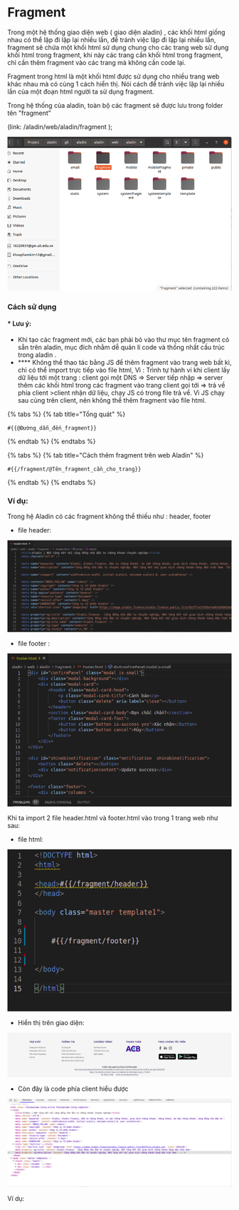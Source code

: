 # Fragment

Trong một hệ thống giao diện web ( giao diện aladin) , các khối html  giống  nhau có thể  lặp đi lặp lại nhiều lần, để tránh việc lặp đi lặp lại nhiều lần, fragment sẽ chứa một khối html sử dụng chung cho các  trang web sử dụng khối html trong fragment, khi này các trang cần khối html trong fragment, chỉ cần thêm fragment vào các trang mà không cần code lại.&#x20;

Fragment trong html là một khối html được sử dụng  cho nhiều trang web khác nhau mà có cùng  1 cách hiển thị. Nói cách để tránh việc lặp lại nhiều lần của một đoạn html  người  ta sử dụng fragment.

Trong hệ thống của aladin, toàn bộ các  fragment sẽ được lưu trong folder tên  "fragment"

(link: /aladin/web/aladin/fragment );

![](../.gitbook/assets/screenshot-from-2021-04-26-21-11-03.png)

### Cách sử dụng

#### \* Lưu ý:&#x20;

* Khi tạo các fragment mới, các bạn phải bỏ vào thư mục tên fragment có sẵn trên aladin, mục đích nhằm dễ quản lí code và thống nhất cấu trúc  trong aladin .
* &#x20;**** Không thể thao tác bằng JS để thêm fragment vào trang web bất kì,  chỉ có thể import trực tiếp vào file html, Vì : Trình tự hành vi khi client lấy dữ liệu tới một trang : client gọi một DNS => Server  tiếp nhập  => server  thêm các khối html trong các fragment vào trang client gọi tới => trả về phía client >client nhận dữ liệu, chạy JS có trong file trả về. Vì JS chạy sau cùng trên client, nên không thể thêm fragment vào file html.

{% tabs %}
{% tab title="Tổng quát" %}
```
#{{@Đường_dẫn_đến_fragment}}
```
{% endtab %}
{% endtabs %}

{% tabs %}
{% tab title="Cách thêm fragment trên web  Aladin" %}
```
#{{/fragment/@Tên_fragment_cần_cho_trang}}
```
{% endtab %}
{% endtabs %}

### &#x20;Ví dụ:&#x20;

Trong hệ Aladin có các fragment không thể thiếu như : header, footer

* file  header:&#x20;

![](../.gitbook/assets/screenshot-from-2021-04-26-21-42-01.png)

* file footer  :

![](../.gitbook/assets/screenshot-from-2021-04-26-21-43-47.png)

Khi ta import 2 file header.html và footer.html vào trong 1 trang web như sau:

* file html:

![](../.gitbook/assets/screenshot-from-2021-04-26-21-47-00.png)

* Hiển  thị trên giao diện:

![](../.gitbook/assets/screenshot-from-2021-04-26-21-52-03.png)

* Còn đây là code phía client hiểu được

![](../.gitbook/assets/screenshot-from-2021-04-26-21-55-25.png)

&#x20;

Ví dụ:&#x20;



